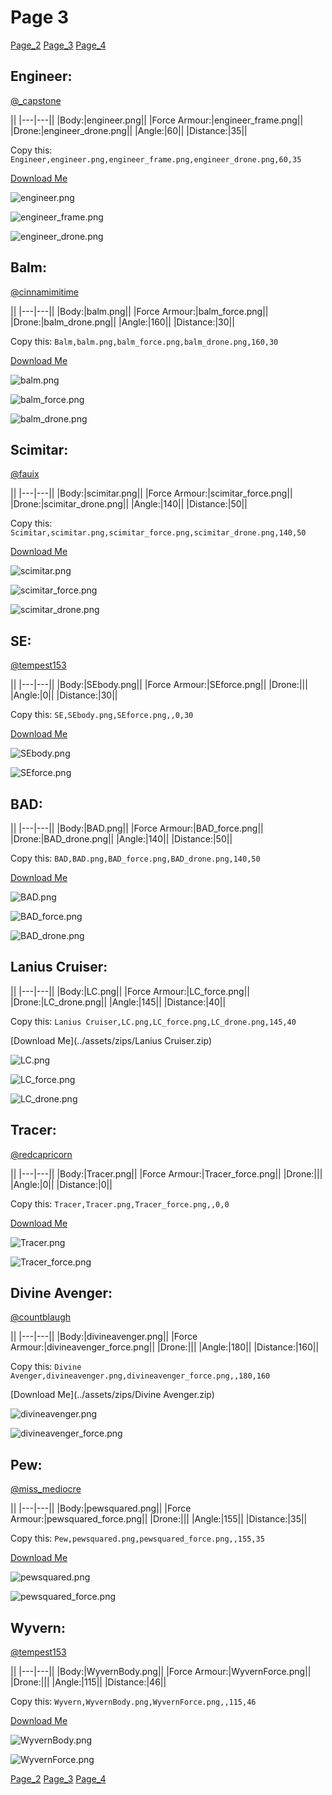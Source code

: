# Page 3

[Page_2](./Page_2.md)
[Page_3](./Page_3.md)
[Page_4](./Page_4.md)

## **Engineer**:
[@_capstone](https://discord.com/users/551431332253794304)


||
|---|---||
|Body:|engineer.png||
|Force Armour:|engineer_frame.png||
|Drone:|engineer_drone.png||
|Angle:|60||
|Distance:|35||

Copy this: `Engineer,engineer.png,engineer_frame.png,engineer_drone.png,60,35`

[Download Me](../assets/zips/Engineer.zip)


![engineer.png](./../custom_skins/engineer.png)

![engineer_frame.png](./../custom_skins/engineer_frame.png)


![engineer_drone.png](./../custom_skins/engineer_drone.png)



## **Balm**:
[@cinnamimitime](https://discord.com/users/161502244284530688)


||
|---|---||
|Body:|balm.png||
|Force Armour:|balm_force.png||
|Drone:|balm_drone.png||
|Angle:|160||
|Distance:|30||

Copy this: `Balm,balm.png,balm_force.png,balm_drone.png,160,30`

[Download Me](../assets/zips/Balm.zip)


![balm.png](./../custom_skins/balm.png)

![balm_force.png](./../custom_skins/balm_force.png)


![balm_drone.png](./../custom_skins/balm_drone.png)



## **Scimitar**:
[@fauix](https://discord.com/users/120018768477945856)


||
|---|---||
|Body:|scimitar.png||
|Force Armour:|scimitar_force.png||
|Drone:|scimitar_drone.png||
|Angle:|140||
|Distance:|50||

Copy this: `Scimitar,scimitar.png,scimitar_force.png,scimitar_drone.png,140,50`

[Download Me](../assets/zips/Scimitar.zip)


![scimitar.png](./../custom_skins/scimitar.png)

![scimitar_force.png](./../custom_skins/scimitar_force.png)


![scimitar_drone.png](./../custom_skins/scimitar_drone.png)



## **SE**:
[@tempest153](https://discord.com/users/872292077852061736)


||
|---|---||
|Body:|SEbody.png||
|Force Armour:|SEforce.png||
|Drone:|||
|Angle:|0||
|Distance:|30||

Copy this: `SE,SEbody.png,SEforce.png,,0,30`

[Download Me](../assets/zips/SE.zip)


![SEbody.png](./../custom_skins/SEbody.png)

![SEforce.png](./../custom_skins/SEforce.png)




## **BAD**:



||
|---|---||
|Body:|BAD.png||
|Force Armour:|BAD_force.png||
|Drone:|BAD_drone.png||
|Angle:|140||
|Distance:|50||

Copy this: `BAD,BAD.png,BAD_force.png,BAD_drone.png,140,50`

[Download Me](../assets/zips/BAD.zip)


![BAD.png](./../custom_skins/BAD.png)

![BAD_force.png](./../custom_skins/BAD_force.png)


![BAD_drone.png](./../custom_skins/BAD_drone.png)



## **Lanius Cruiser**:



||
|---|---||
|Body:|LC.png||
|Force Armour:|LC_force.png||
|Drone:|LC_drone.png||
|Angle:|145||
|Distance:|40||

Copy this: `Lanius Cruiser,LC.png,LC_force.png,LC_drone.png,145,40`

[Download Me](../assets/zips/Lanius Cruiser.zip)


![LC.png](./../custom_skins/LC.png)

![LC_force.png](./../custom_skins/LC_force.png)


![LC_drone.png](./../custom_skins/LC_drone.png)



## **Tracer**:
[@redcapricorn](https://discord.com/users/889494386721841173)


||
|---|---||
|Body:|Tracer.png||
|Force Armour:|Tracer_force.png||
|Drone:|||
|Angle:|0||
|Distance:|0||

Copy this: `Tracer,Tracer.png,Tracer_force.png,,0,0`

[Download Me](../assets/zips/Tracer.zip)


![Tracer.png](./../custom_skins/Tracer.png)

![Tracer_force.png](./../custom_skins/Tracer_force.png)




## **Divine Avenger**:
[@countblaugh](https://discord.com/users/208701691279704066)


||
|---|---||
|Body:|divineavenger.png||
|Force Armour:|divineavenger_force.png||
|Drone:|||
|Angle:|180||
|Distance:|160||

Copy this: `Divine Avenger,divineavenger.png,divineavenger_force.png,,180,160`

[Download Me](../assets/zips/Divine Avenger.zip)


![divineavenger.png](./../custom_skins/divineavenger.png)

![divineavenger_force.png](./../custom_skins/divineavenger_force.png)




## **Pew**:
[@miss_mediocre](https://discord.com/users/251735592734425088)


||
|---|---||
|Body:|pewsquared.png||
|Force Armour:|pewsquared_force.png||
|Drone:|||
|Angle:|155||
|Distance:|35||

Copy this: `Pew,pewsquared.png,pewsquared_force.png,,155,35`

[Download Me](../assets/zips/Pew.zip)


![pewsquared.png](./../custom_skins/pewsquared.png)

![pewsquared_force.png](./../custom_skins/pewsquared_force.png)




## **Wyvern**:
[@tempest153](https://discord.com/users/872292077852061736)


||
|---|---||
|Body:|WyvernBody.png||
|Force Armour:|WyvernForce.png||
|Drone:|||
|Angle:|115||
|Distance:|46||

Copy this: `Wyvern,WyvernBody.png,WyvernForce.png,,115,46`

[Download Me](../assets/zips/Wyvern.zip)


![WyvernBody.png](./../custom_skins/WyvernBody.png)

![WyvernForce.png](./../custom_skins/WyvernForce.png)



[Page_2](./Page_2.md)
[Page_3](./Page_3.md)
[Page_4](./Page_4.md)